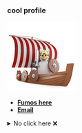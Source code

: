 <h3>cool profile</h3>

<a href="https://hyduez.github.io/Hyduez"><img src="assets/Penguin473.jpg" alt="penguin"></a>

- <a href="https://dsc.gg/fumos"><b>Fumos here</b></a>
- <a href="mailto:hyduez@pm.me"><b>Email</b></a>

<details>
    <summary>No click here ❌</summary>
     <a href="https://github.com/hyduez"><img src="assets/rickroll-roll.gif" alt="github stats" align="left" width="350px"></a>
</details>
